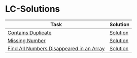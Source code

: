 # LC-Solutions

| Task                                                                                                               | Solution                                |
|--------------------------------------------------------------------------------------------------------------------|-----------------------------------------|
| [Contains Duplicate](https://leetcode.com/problems/contains-duplicate)                                             | [Solution](contains-duplicate.py)       |
| [Missing Number](https://leetcode.com/problems/missing-number)                                                     | [Solution](missing-number.py)           |
| [Find All Numbers Disappeared in an Array](https://leetcode.com/problems/find-all-numbers-disappeared-in-an-array) | [Solution](find-disappeared-numbers.py) |

